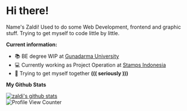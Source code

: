 # Hi there!

Name's Zaldi! Used to do some Web Development, frontend and graphic stuff. Trying to get myself to code little by little.

**Current information:**
- 📚 BE degree WIP at [Gunadarma University](https://www.gunadarma.ac.id/)
- 💻 Currently working as Project Operation at [Stamps Indonesia](https://about.stamps.id/#stamps)
- 🔮 Trying to get myself together <b>((( seriously )))</b>

**My Github Stats**
  
[![zaldi's github stats](https://github-readme-stats.vercel.app/api?username=fzld&show_icons=true)](https://github.com/anuraghazra/github-readme-stats) <br />
![Profile View Counter](https://komarev.com/ghpvc/?username=flzd)
